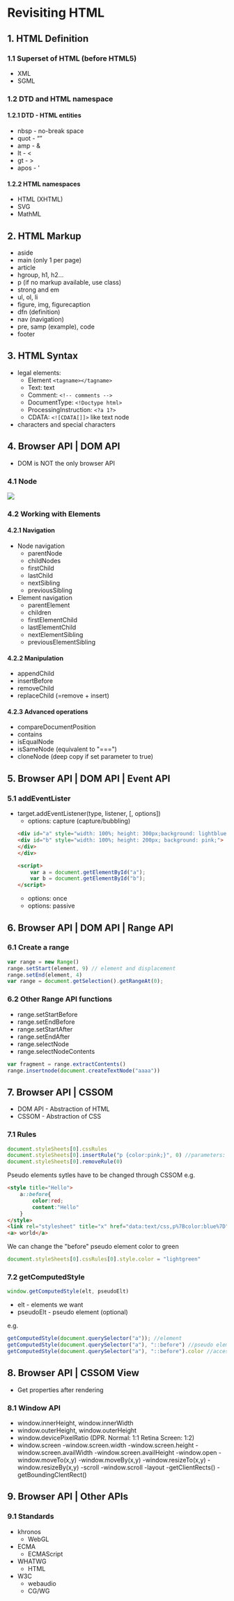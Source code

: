 # Revisiting HTML
## 1. HTML Definition
### 1.1 Superset of HTML (before HTML5)
- XML
- SGML
### 1.2 DTD and HTML namespace
#### 1.2.1 DTD - HTML entities
- nbsp - no-break space
- quot - “”
- amp - &
- lt - <
- gt - >
- apos - '
#### 1.2.2 HTML namespaces
- HTML (XHTML)
- SVG
- MathML
## 2. HTML Markup
- aside
- main (only 1 per page)
- article
- hgroup, h1, h2...
- p (if no markup available, use class)
- strong and em
- ul, ol, li
- figure, img, figurecaption
- dfn (definition)
- nav (navigation)
- pre, samp (example), code
- footer
## 3. HTML Syntax
- legal elements: 
    - Element `<tagname></tagname>`
    - Text: text
    - Comment: `<!-- comments -->`
    - DocumentType: `<!Doctype html>`
    - ProcessingInstruction: `<?a 1?>`
    - CDATA: `<![CDATA[]]>` like text node
- characters and special characters
## 4. Browser API | DOM API
- DOM is NOT the only browser API
### 4.1 Node
![](Node.png)
### 4.2 Working with Elements
#### 4.2.1 Navigation
- Node navigation
    - parentNode
    - childNodes
    - firstChild
    - lastChild
    - nextSibling
    - previousSibling
- Element navigation
    - parentElement
    - children
    - firstElementChild
    - lastElementChild
    - nextElementSibling
    - previousElementSibling
#### 4.2.2 Manipulation
- appendChild
- insertBefore
- removeChild
- replaceChild (=remove + insert)

#### 4.2.3 Advanced operations
- compareDocumentPosition
- contains
- isEqualNode
- isSameNode (equivalent to "===")
- cloneNode (deep copy if set parameter to true)

## 5. Browser API | DOM API | Event API
### 5.1 addEventLister
- target.addEventListener(type, listener, [, options])
    - options: capture (capture/bubbling)
    ```html
    <div id="a" style="width: 100%; height: 300px;background: lightblue;">
    <div id="b" style="width: 100%; height: 200px; background: pink;">
    </div>
    </div>

    <script>
        var a = document.getElementById("a");
        var b = document.getElementById("b");
    </script>
    ```
    - options: once
    - options: passive
## 6. Browser API | DOM API | Range API
### 6.1 Create a range
```javaScript
var range = new Range()
range.setStart(element, 9) // element and displacement
range.setEnd(element, 4)
var range = document.getSelection().getRangeAt(0);
```
### 6.2 Other Range API functions
- range.setStartBefore
- range.setEndBefore
- range.setStartAfter
- range.setEndAfter
- range.selectNode
- range.selectNodeContents
```javaScript
var fragment = range.extractContents()
range.insertnode(document.createTextNode("aaaa"))
```

## 7. Browser API | CSSOM
- DOM API - Abstraction of HTML
- CSSOM - Abstraction of CSS
### 7.1 Rules
```javaScript
document.styleSheets[0].cssRules
document.styleSheets[0].insertRule("p {color:pink;}", 0) //parameters: rule, position
document.styleSheets[0].removeRule(0)
```
Pseudo elements sytles have to be changed through CSSOM
e.g.
```html
<style title="Hello">
    a::before{
        color:red;
        content:"Hello"
    }
</style>
<link rel="stylesheet" title="x" href="data:text/css,p%7Bcolor:blue%7D"/>
<a> world</a>
```
We can change the "before" pseudo element color to green
```javaScript
document.styleSheets[0].cssRules[0].style.color = "lightgreen"
```
### 7.2 getComputedStyle
```javaScript
window.getComputedStyle(elt, pseudoElt)
```
- elt - elements we want 
- pseudoElt - pseudo element (optional)

e.g.
```javaScript
getComputedStyle(document.querySelector("a")); //element
getComputedStyle(document.querySelector("a"), "::before") //pseudo element
getComputedStyle(document.querySelector("a"), "::before").color //access property of pseudo element
```
## 8. Browser API | CSSOM View
- Get properties after rendering
### 8.1 Window API
- window.innerHeight, window.innerWidth
- window.outerHeight, window.outerHeight 
- window.devicePixelRatio (DPR. Normal: 1:1 Retina Screen: 1:2)
- window.screen
    -window.screen.width
    -window.screen.height
    -window.screen.availWidth
    -window.screen.availHeight
-window.open
-window.moveTo(x,y)
-window.moveBy(x,y)
-window.resizeTo(x,y)
-window.resizeBy(x,y)
-scroll
-window.scroll
-layout
    -getClientRects()
    -getBoundingClentRect()
## 9. Browser API | Other APIs
### 9.1 Standards
- khronos
    - WebGL
- ECMA
    - ECMAScript
- WHATWG
    - HTML
- W3C
    - webaudio
    - CG/WG

